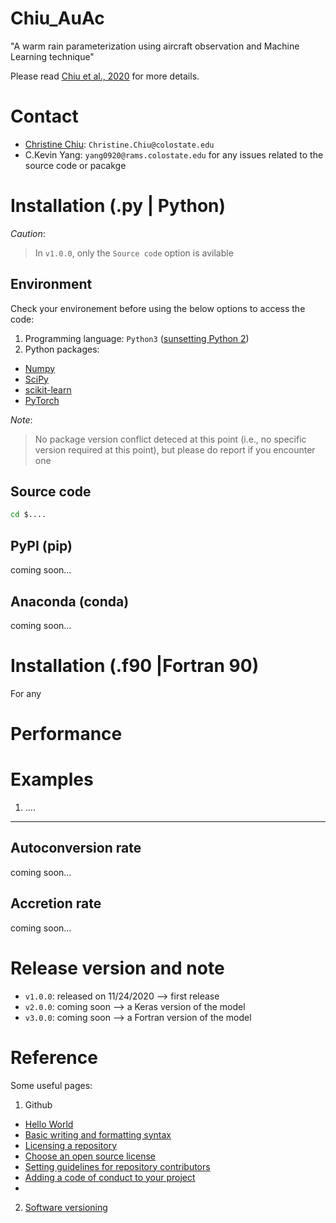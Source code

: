 # Chiu_AuAc
"A warm rain parameterization using aircraft observation and Machine Learning technique"

Please read [Chiu et al., 2020]() for more details.

Contact
=======

* [Christine Chiu](https://www.atmos.colostate.edu/people/faculty/chiu/): `Christine.Chiu@colostate.edu`
* C.Kevin Yang: `yang0920@rams.colostate.edu` for any issues related to the source code or pacakge

Installation (.py | Python)
===========================
*Caution*: 
> In `v1.0.0`, only the `Source code` option is avilable

Environment
-----------
Check your environement before using the below options to access the code:

1. Programming language: `Python3` ([sunsetting Python 2](https://www.python.org/doc/sunset-python-2/#:~:text=We%20have%20decided%20that%20January,as%20soon%20as%20you%20can.))
2. Python packages: 
* [Numpy](https://numpy.org/)
* [SciPy](https://www.scipy.org/)
* [scikit-learn](https://scikit-learn.org/stable/)
* [PyTorch](https://pytorch.org/)

*Note*: 
> No package version conflict deteced at this point (i.e., no specific version required at this point), but please do report if you encounter one

Source code
-----------
```bash
cd $....
```
PyPI (pip)
----------
coming soon...

Anaconda (conda)
----------------
coming soon...

Installation (.f90 |Fortran 90)
===============================
For any 

Performance
===========

Examples
========

1. ....
-----------------------


Autoconversion rate
-------------------
coming soon...

Accretion rate
--------------
coming soon...

Release version and note
========================

* `v1.0.0`: released on 11/24/2020 --> first release
* `v2.0.0`: coming soon --> a Keras version of the model
* `v3.0.0`: coming soon --> a Fortran version of the model

Reference
=========
Some useful pages: 

1. Github
  * [Hello World](https://guides.github.com/activities/hello-world/)
  * [Basic writing and formatting syntax](https://docs.github.com/en/free-pro-team@latest/github/writing-on-github/basic-writing-and-formatting-syntax#links)
  * [Licensing a repository](https://docs.github.com/en/free-pro-team@latest/github/creating-cloning-and-archiving-repositories/licensing-a-repository)
  * [Choose an open source license](https://choosealicense.com/)
  * [Setting guidelines for repository contributors](https://docs.github.com/en/free-pro-team@latest/github/building-a-strong-community/setting-guidelines-for-repository-contributors)
  * [Adding a code of conduct to your project](https://docs.github.com/en/free-pro-team@latest/github/building-a-strong-community/adding-a-code-of-conduct-to-your-project)
  * []()
  
2. [Software versioning](https://en.wikipedia.org/wiki/Software_versioning)


